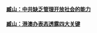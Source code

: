 #### [臧山：中共缺乏管理开放社会的能力](../pages/nsc423/n11407457.md)
#### [臧山：港澳办表态透露四大关键](../pages/nsc423/n11421628.md)
